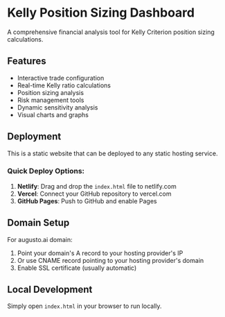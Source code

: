 # Kelly Position Sizing Dashboard

A comprehensive financial analysis tool for Kelly Criterion position sizing calculations.

## Features

- Interactive trade configuration
- Real-time Kelly ratio calculations
- Position sizing analysis
- Risk management tools
- Dynamic sensitivity analysis
- Visual charts and graphs

## Deployment

This is a static website that can be deployed to any static hosting service.

### Quick Deploy Options:

1. **Netlify**: Drag and drop the `index.html` file to netlify.com
2. **Vercel**: Connect your GitHub repository to vercel.com
3. **GitHub Pages**: Push to GitHub and enable Pages

## Domain Setup

For augusto.ai domain:
1. Point your domain's A record to your hosting provider's IP
2. Or use CNAME record pointing to your hosting provider's domain
3. Enable SSL certificate (usually automatic)

## Local Development

Simply open `index.html` in your browser to run locally.
